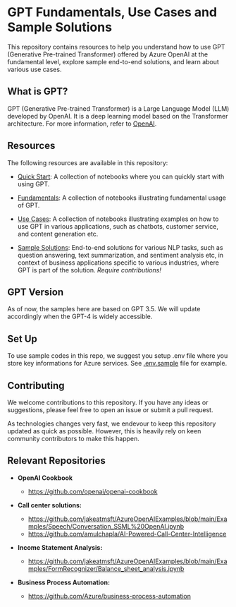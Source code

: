# GPT Fundamentals, Use Cases and Sample Solutions
This repository contains resources to help you understand how to use GPT (Generative Pre-trained Transformer) offered by Azure OpenAI at the fundamental level, explore sample end-to-end solutions, and learn about various use cases. 

## What is GPT?
GPT (Generative Pre-trained Transformer) is a Large Language Model (LLM) developed by OpenAI. It is a deep learning model based on the Transformer architecture. For more information, refer to [OpenAI](openai.com).

## Resources
The following resources are available in this repository:

- [Quick Start](./quick_start/): A collection of notebooks where you can quickly start with using GPT. 

- [Fundamentals](./fundamentals/): A collection of notebooks illustrating fundamental usage of GPT.

- [Use Cases](./use_cases/): A collection of notebooks illustrating examples on how to use GPT in various applications, such as chatbots, customer service, and content generation etc.

- [Sample Solutions](./solution_accelerators/): End-to-end solutions for various NLP tasks, such as question answering, text summarization, and sentiment analysis etc, in context of business applications specific to various industries, where GPT is part of the solution. *Require contributions!*

## GPT Version
As of now, the samples here are based on GPT 3.5. We will update accordingly when the GPT-4 is widely accessible.

## Set Up
To use sample codes in this repo, we suggest you setup .env file where you store key informations for Azure services. See [.env.sample](./.env.sample) file for example.

## Contributing
We welcome contributions to this repository. If you have any ideas or suggestions, please feel free to open an issue or submit a pull request.

As technologies changes very fast, we endevour to keep this repository updated as quick as possible. However, this is heavily rely on keen community contributors to make this happen. 

## Relevant Repositories
- **OpenAI Cookbook**
   -  https://github.com/openai/openai-cookbook

- **Call center solutions:**
   - https://github.com/jakeatmsft/AzureOpenAIExamples/blob/main/Examples/Speech/Conversation_SSML%20OpenAI.ipynb 
   - https://github.com/amulchapla/AI-Powered-Call-Center-Intelligence 

- **Income Statement Analysis:**
   - https://github.com/jakeatmsft/AzureOpenAIExamples/blob/main/Examples/FormRecognizer/Balance_sheet_analysis.ipynb 

- **Business Process Automation:**
   - https://github.com/Azure/business-process-automation

